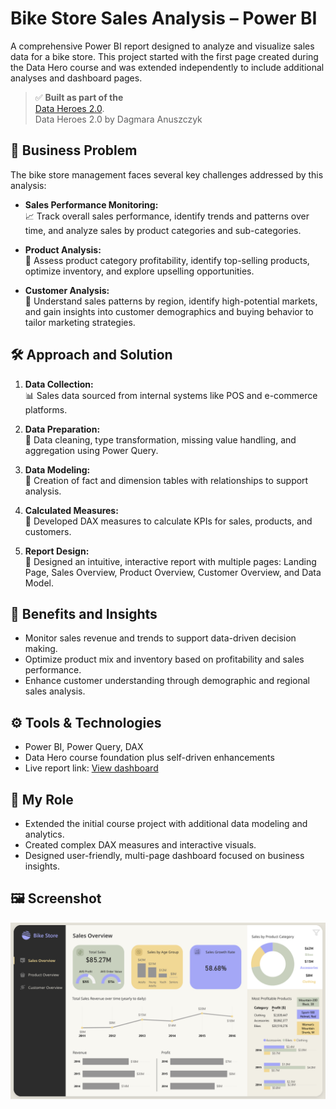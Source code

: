 # Bike Store Sales Analysis – Power BI

A comprehensive Power BI report designed to analyze and visualize sales data for a bike store. This project started with the first page created during the Data Hero course and was extended independently to include additional analyses and dashboard pages.

> ✅ **Built as part of the**  
> [Data Heroes 2.0](https://dataheroes.pl/).  
> Data Heroes 2.0 by Dagmara Anuszczyk



## 🎯 Business Problem

The bike store management faces several key challenges addressed by this analysis:

- **Sales Performance Monitoring:**  
  📈 Track overall sales performance, identify trends and patterns over time, and analyze sales by product categories and sub-categories.

- **Product Analysis:**  
  🛒 Assess product category profitability, identify top-selling products, optimize inventory, and explore upselling opportunities.

- **Customer Analysis:**  
  👥 Understand sales patterns by region, identify high-potential markets, and gain insights into customer demographics and buying behavior to tailor marketing strategies.

## 🛠️ Approach and Solution

1. **Data Collection:**  
   📊 Sales data sourced from internal systems like POS and e-commerce platforms.

2. **Data Preparation:**  
   🧹 Data cleaning, type transformation, missing value handling, and aggregation using Power Query.

3. **Data Modeling:**  
   🧩 Creation of fact and dimension tables with relationships to support analysis.

4. **Calculated Measures:**  
   📐 Developed DAX measures to calculate KPIs for sales, products, and customers.

5. **Report Design:**  
   🎨 Designed an intuitive, interactive report with multiple pages: Landing Page, Sales Overview, Product Overview, Customer Overview, and Data Model.

## 🚀 Benefits and Insights

- Monitor sales revenue and trends to support data-driven decision making.  
- Optimize product mix and inventory based on profitability and sales performance.  
- Enhance customer understanding through demographic and regional sales analysis.

## ⚙️ Tools & Technologies

- Power BI, Power Query, DAX  
- Data Hero course foundation plus self-driven enhancements  
- Live report link: [View dashboard](https://app.powerbi.com/links/GDgaCe2SgY)

## 🧩 My Role

- Extended the initial course project with additional data modeling and analytics.  
- Created complex DAX measures and interactive visuals.  
- Designed user-friendly, multi-page dashboard focused on business insights.

## 🖼️ Screenshot

![Bike Store Dashboard Overview](./OverviewBS.png)
